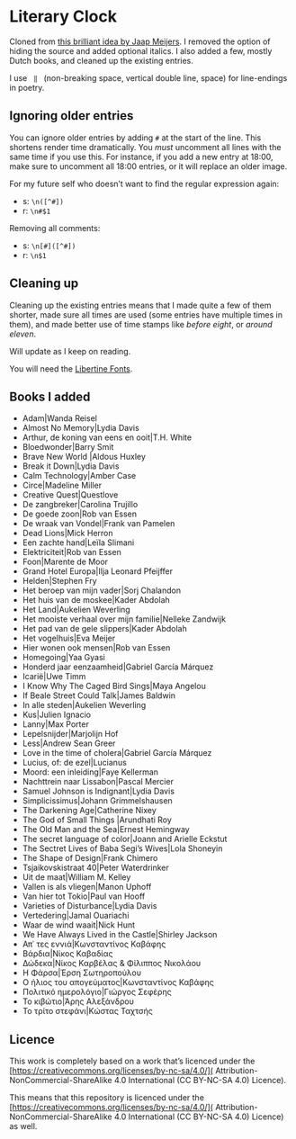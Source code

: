 # Literary Clock

Cloned from [this brilliant idea by Jaap Meijers](https://www.instructables.com/id/Literary-Clock-Made-From-E-reader/). I removed the option of hiding the source and added optional italics. I also added a few, mostly Dutch books, and cleaned up the existing entries. 

I use ` ‖ ` (non-breaking space, vertical double line, space) for line-endings in poetry.

## Ignoring older entries

You can ignore older entries by adding `#` at the start of the line. This shortens render time dramatically. You *must* uncomment all lines with the same time if you use this. For instance, if you add a new entry at 18:00, make sure to uncomment all 18:00 entries, or it will replace an older image.

For my future self who doesn’t want to find the regular expression again: 

- s: `\n([^#])`
- r: `\n#$1`

Removing all comments: 

- s: `\n[#]([^#])`
- r: `\n$1`

## Cleaning up

Cleaning up the existing entries means that I  made quite a few of them shorter, made sure all times are used (some entries have multiple times in them), and made better use of time stamps like *before eight*, or *around eleven*.

Will update as I keep on reading.

You will need the [Libertine Fonts](http://libertine-fonts.org/show-me/).

## Books I added

- Adam|Wanda Reisel
- Almost No Memory|Lydia Davis
- Arthur, de koning van eens en ooit|T.H. White
- Bloedwonder|Barry Smit
- Brave New World |Aldous Huxley
- Break it Down|Lydia Davis
- Calm Technology|Amber Case
- Circe|Madeline Miller
- Creative Quest|Questlove
- De zangbreker|Carolina Trujillo
- De goede zoon|Rob van Essen
- De wraak van Vondel|Frank van Pamelen
- Dead Lions|Mick Herron
- Een zachte hand|Leïla Slimani
- Elektriciteit|Rob van Essen
- Foon|Marente de Moor
- Grand Hotel Europa|Ilja Leonard Pfeijffer
- Helden|Stephen Fry
- Het beroep van mijn vader|Sorj Chalandon
- Het huis van de moskee|Kader Abdolah
- Het Land|Aukelien Weverling
- Het mooiste verhaal over mijn familie|Nelleke Zandwijk
- Het pad van de gele slippers|Kader Abdolah
- Het vogelhuis|Eva Meijer
- Hier wonen ook mensen|Rob van Essen
- Homegoing|Yaa Gyasi
- Honderd jaar eenzaamheid|Gabriel García Márquez
- Icarië|Uwe Timm
- I Know Why The Caged Bird Sings|Maya Angelou
- If Beale Street Could Talk|James Baldwin
- In alle steden|Aukelien Weverling
- Kus|Julien Ignacio
- Lanny|Max Porter
- Lepelsnijder|Marjolijn Hof
- Less|Andrew Sean Greer
- Love in the time of cholera|Gabriel García Márquez
- Lucius, of: de ezel|Lucianus
- Moord: een inleiding|Faye Kellerman
- Nachttrein naar Lissabon|Pascal Mercier
- Samuel Johnson is Indignant|Lydia Davis
- Simplicissimus|Johann Grimmelshausen
- The Darkening Age|Catherine Nixey
- The God of Small Things |Arundhati Roy
- The Old Man and the Sea|Ernest Hemingway
- The secret language of color|Joann and Arielle Eckstut
- The Sectret Lives of Baba Segi’s Wives|Lola Shoneyin
- The Shape of Design|Frank Chimero
- Tsjaikovskistraat 40|Peter Waterdrinker
- Uit de maat|William M. Kelley
- Vallen is als vliegen|Manon Uphoff
- Van hier tot Tokio|Paul van Hooff
- Varieties of Disturbance|Lydia Davis
- Vertedering|Jamal Ouariachi
- Waar de wind waait|Nick Hunt
- We Have Always Lived in the Castle|Shirley Jackson
- Απ᾽ τες εννιά|Κωνσταντίνος Καβάφης
- Βάρδια|Νίκος Καβαδίας
- Δώδεκα|Νίκος Καρβέλας & Φίλιππος Νικολάου
- Η Φάρσα|Έρση Σωτηροπούλου
- Ο ήλιος του απογεύματος|Κωνσταντίνος Καβάφης
- Πολιτικό ημερολόγιο|Γιώργος Σεφέρης
- Το κιβώτιο|Άρης Αλεξάνδρου
- Το τρίτο στεφάνι|Κώστας Ταχτσής

## Licence

This work is completely based on a work that’s licenced under the [https://creativecommons.org/licenses/by-nc-sa/4.0/]( Attribution-NonCommercial-ShareAlike 4.0 International (CC BY-NC-SA 4.0) Licence). 

This means that this repository is licenced under the [https://creativecommons.org/licenses/by-nc-sa/4.0/]( Attribution-NonCommercial-ShareAlike 4.0 International (CC BY-NC-SA 4.0) Licence) as well.